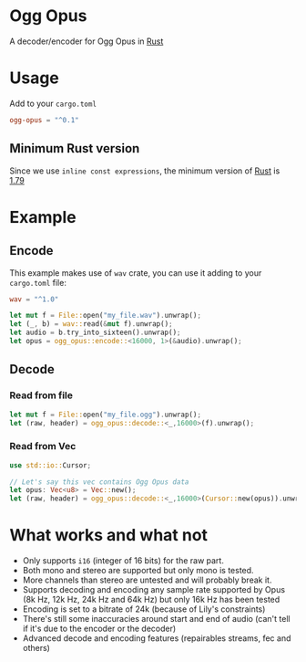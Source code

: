 # Ogg Opus
A decoder/encoder for Ogg Opus in [Rust](https://www.rust-lang.org/)

# Usage
Add to your `cargo.toml`

```toml
ogg-opus = "^0.1"
```

## Minimum Rust version

Since we use `inline const expressions`, the minimum version of [Rust](https://www.rust-lang.org/) is [1.79](https://blog.rust-lang.org/2024/06/13/Rust-1.79.0.html)

# Example

## Encode

This example makes use of `wav` crate, you can use it adding to your `cargo.toml` file:

```toml
wav = "^1.0"
```

```rust
let mut f = File::open("my_file.wav").unwrap();
let (_, b) = wav::read(&mut f).unwrap();
let audio = b.try_into_sixteen().unwrap();
let opus = ogg_opus::encode::<16000, 1>(&audio).unwrap();
```

## Decode

### Read from file

```rust
let mut f = File::open("my_file.ogg").unwrap();
let (raw, header) = ogg_opus::decode::<_,16000>(f).unwrap();
```

### Read from Vec
```rust
use std::io::Cursor;

// Let's say this vec contains Ogg Opus data
let opus: Vec<u8> = Vec::new();
let (raw, header) = ogg_opus::decode::<_,16000>(Cursor::new(opus)).unwrap();
```

# What works and what not

* Only supports `i16` (integer of 16 bits) for the raw part.
* Both mono and stereo are supported but only mono is tested.
* More channels than stereo are untested and will probably break it.
* Supports decoding and encoding any sample rate supported by Opus (8k Hz, 12k Hz, 24k Hz and 64k Hz) but only 16k Hz has been tested
* Encoding is set to a bitrate of 24k (because of Lily's constraints)
* There's still some inaccuracies around start and end of audio (can't tell if it's due to the encoder or the decoder)
* Advanced decode and encoding features (repairables streams, fec and others)